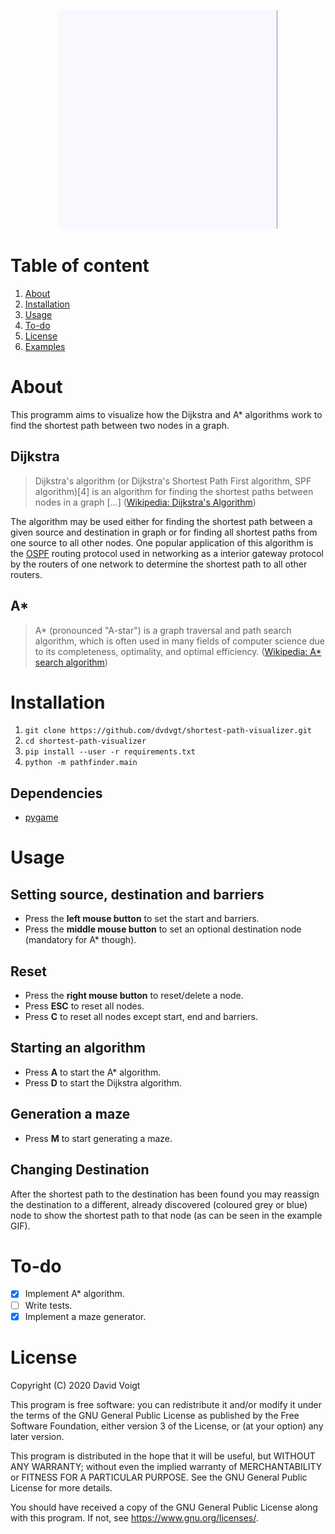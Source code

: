 <p align="center">
<img src="example.gif" width="350">
</p>

# Table of content
1. [About](#About)
2. [Installation](#Installation)
3. [Usage](#Usage)
4. [To-do](#To-do)
4. [License](#License)
5. [Examples](#Examples)

# About

This programm aims to visualize how the Dijkstra and A* algorithms work to find the shortest path between two nodes in a graph.

## Dijkstra

> Dijkstra's algorithm (or Dijkstra's Shortest Path First algorithm, SPF algorithm)[4] is an algorithm for finding the shortest paths between nodes in a graph [...] ([Wikipedia: Dijkstra's Algorithm](https://en.wikipedia.org/wiki/Dijkstra's_algorithm))

The algorithm may be used either for finding the shortest path between a given source and destination in graph or for finding all shortest paths from one source to all other nodes. 
One popular application of this algorithm is the [OSPF](https://en.wikipedia.org/wiki/Open_Shortest_Path_First) routing protocol used in networking as a interior gateway protocol by the routers of one network to determine the shortest path to all other routers.

## A*

> A* (pronounced "A-star") is a graph traversal and path search algorithm, which is often used in many fields of computer science due to its completeness, optimality, and optimal efficiency. ([Wikipedia: A* search algorithm](https://en.wikipedia.org/wiki/A*_search_algorithm))

# Installation

1. `git clone https://github.com/dvdvgt/shortest-path-visualizer.git`
2. `cd shortest-path-visualizer`
3. `pip install --user -r requirements.txt`
3. `python -m pathfinder.main`

## Dependencies
- [pygame](https://www.pygame.org)

# Usage

## Setting source, destination and barriers
- Press the **left mouse button** to set the start and barriers.
- Press the **middle mouse button** to set an optional destination node (mandatory for A* though).

## Reset
- Press the **right mouse button** to reset/delete a node.
- Press **ESC** to reset all nodes.
- Press **C** to reset all nodes except start, end and barriers.

## Starting an algorithm
- Press **A** to start the A* algorithm.
- Press **D** to start the Dijkstra algorithm.

## Generation a maze
- Press **M** to start generating a maze.

## Changing Destination

After the shortest path to the destination has been found you may reassign the destination to a different, already discovered (coloured grey or blue) node to show the shortest path to that node (as can be seen in the example GIF).

# To-do
* [X] Implement A* algorithm.
* [ ] Write tests.
* [X] Implement a maze generator.

# License

Copyright (C) 2020 David Voigt

This program is free software: you can redistribute it and/or modify
it under the terms of the GNU General Public License as published by
the Free Software Foundation, either version 3 of the License, or
(at your option) any later version.

This program is distributed in the hope that it will be useful,
but WITHOUT ANY WARRANTY; without even the implied warranty of
MERCHANTABILITY or FITNESS FOR A PARTICULAR PURPOSE.  See the
GNU General Public License for more details.

You should have received a copy of the GNU General Public License
along with this program.  If not, see <https://www.gnu.org/licenses/>.
